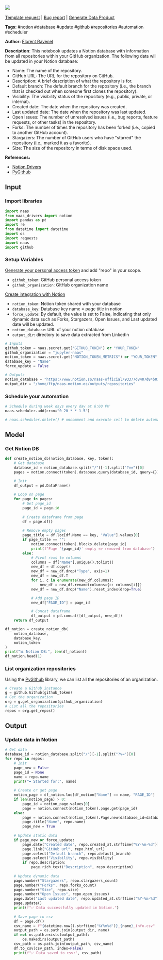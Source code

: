 <a href="https://app.naas.ai/user-redirect/naas/downloader?url=https://raw.githubusercontent.com/jupyter-naas/awesome-notebooks/master/Notion/Notion_Update_database_with_GitHub_repositories_info.ipynb" target="_parent"><img src="https://naasai-public.s3.eu-west-3.amazonaws.com/Open_in_Naas_Lab.svg"/></a><br><br><a href="https://github.com/jupyter-naas/awesome-notebooks/issues/new?assignees=&labels=&template=template-request.md&title=Tool+-+Action+of+the+notebook+">Template request</a> | <a href="https://github.com/jupyter-naas/awesome-notebooks/issues/new?assignees=&labels=bug&template=bug_report.md&title=Notion+-+Update+database+with+GitHub+repositories+info:+Error+short+description">Bug report</a> | <a href="https://app.naas.ai/user-redirect/naas/downloader?url=https://raw.githubusercontent.com/jupyter-naas/awesome-notebooks/master/Naas/Naas_Start_data_product.ipynb" target="_parent">Generate Data Product</a>

**Tags:** #notion #database #update #github #repositories #automation #scheduler

**Author:** [Florent Ravenel](https://www.linkedin.com/in/florent-ravenel/)

**Description:** This notebook updates a Notion database with information from all repositories within your GitHub organization. The following data will be updated in your Notion database:
- Name: The name of the repository.
- GitHub URL: The URL for the repository on GitHub.
- Description: A brief description of what the repository is for.
- Default branch: The default branch for the repository (i.e., the branch that is checked out when someone first clones the repository).
- Visibility: The visibility status of the repository (e.g., public, private, or internal).
- Created date: The date when the repository was created.
- Last updated date: The date when the repository was last updated.
- Open Issues: The number of unresolved issues (i.e., bug reports, feature requests, or other tasks) in the repository.
- Forks: The number of times the repository has been forked (i.e., copied to another GitHub account).
- Stargazers: The number of GitHub users who have "starred" the repository (i.e., marked it as a favorite).
- Size: The size of the repository in terms of disk space used.

**References:**
- [Notion Drivers](https://github.com/jupyter-naas/drivers/blob/main/naas_drivers/tools/notion.py)
- [PyGithub](https://pypi.org/project/PyGithub/)

## Input

### Import libraries


```python
import naas
from naas_drivers import notion
import pandas as pd
import re
from datetime import datetime
import os
import requests
import naas
import github
```

### Setup Variables
[Generate your personal access token](https://github.com/settings/tokens) and add "repo" in your scope.
- `github_token`: GitHub personal access token
- `github_organization`: GitHub organization name

[Create integration with Notion](https://developers.notion.com/docs/create-a-notion-integration)
- `notion_token`: Notion token shared with your database
- `database_key`: Database key name = page title in notion
- `force_update`: By default, the value is set to False, indicating that only dynamic data such as Forks, Stargazers, Open Issues, and Last updated date will be updated.
- `notion_database`: URL of your notion database
- `output_dir`: directory to save data extracted from LinkedIn


```python
# Inputs
github_token = naas.secret.get('GITHUB_TOKEN') or "YOUR_TOKEN"
github_organization = "jupyter-naas"
notion_token = naas.secret.get("NOTION_TOKEN_METRICS") or "YOUR_TOKEN"
database_key = "Name"
force_update = False

# Outputs
notion_database = "https://www.notion.so/naas-official/93377d8407d84b01b26558913ff6b573?v=1122f024d70e4099aa51f70f0fa9b1ae&pvs=4"
output_dir = "/home/ftp/naas-notion-os/outputs/repositories"
```

### Schedule your automation


```python
# Schedule during week days every day at 8:00 PM
naas.scheduler.add(cron="0 20 * * 1-5")

# naas.scheduler.delete() # uncomment and execute cell to delete automation
```

## Model

### Get Notion DB


```python
def create_notion_db(notion_database, key, token):
    # Get database
    database_id = notion_database.split("/")[-1].split("?v=")[0]
    pages = notion.connect(token).database.query(database_id, query={})

    # Init
    df_output = pd.DataFrame()
    
    # Loop on page
    for page in pages:
        # Get page_id
        page_id = page.id
        
        # Create dataframe from page
        df = page.df()
        
        # Remove empty pages
        page_title = df.loc[df.Name == key, "Value"].values[0]
        if page_title == "":
            notion.connect(token).blocks.delete(page_id)
            print(f"Page '{page_id}' empty => removed from database")
        else:
            # Pivot rows to columns
            columns = df["Name"].unique().tolist()
            new_df = df.copy()
            new_df = new_df.drop("Type", axis=1)
            new_df = new_df.T
            for i, c in enumerate(new_df.columns):
                new_df = new_df.rename(columns={c: columns[i]})
            new_df = new_df.drop("Name").reset_index(drop=True)

            # Add page ID
            new_df["PAGE_ID"] = page_id

            # Concat dataframe
            df_output = pd.concat([df_output, new_df])
    return df_output

df_notion = create_notion_db(
    notion_database,
    database_key,
    notion_token
)
print("📊 Notion DB:", len(df_notion))
df_notion.head(1)
```

### List organization repositories

Using the [PyGithub](https://pygithub.readthedocs.io/en/latest/) library, we can list all the repositories of an organization.


```python
# Create a Github instance
g = github.Github(github_token)
# Get the organization
org = g.get_organization(github_organization)
# List all the repositories
repos = org.get_repos()
```

## Output

### Update data in Notion


```python
# Get data
database_id = notion_database.split("/")[-1].split("?v=")[0]
for repo in repos:
    # Init
    page_new = False
    page_id = None
    name = repo.name
    print("➡️ Started for:", name)
    
    # Create or get page
    notion_page = df_notion.loc[df_notion["Name"] == name, "PAGE_ID"]
    if len(notion_page) > 0:
        page_id = notion_page.values[0]
        page = notion.connect(notion_token).page.get(page_id)
    else:
        page = notion.connect(notion_token).Page.new(database_id=database_id).create()
        page.title("Name", repo.name)
        page_new = True
        
    # Update static data
    if page_new or force_update:
        page.date("Created date", repo.created_at.strftime("%Y-%m-%d"))
        page.link("GitHub url", repo.html_url)
        page.select("Default branch", repo.default_branch)
        page.select("Visibility", repo.visibility)
        if repo.description:
            page.rich_text("Description", repo.description)
            
    # Update dynamic data
    page.number("Stargazers", repo.stargazers_count)
    page.number("Forks", repo.forks_count)
    page.number("Size", repo.size)
    page.number("Open Issues", repo.open_issues)
    page.date("Last updated date", repo.updated_at.strftime("%Y-%m-%d"))
    page.update()
    print(f"✅ Data successfully updated in Notion.")
    
    # Save page to csv
    df = page.df()
    csv_name = f"{datetime.now().strftime('%Y%m%d')}_{name}_info.csv"
    output_path = os.path.join(output_dir, name)
    if not os.path.exists(output_path):
        os.makedirs(output_path)
    csv_path = os.path.join(output_path, csv_name)
    df.to_csv(csv_path, index=False)
    print(f"✅ Data saved to csv:", csv_path)
```
